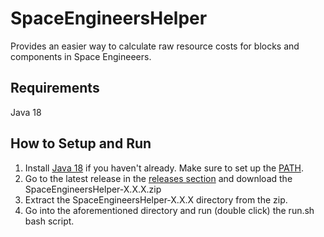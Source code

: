 # SpaceEngineersHelper

Provides an easier way to calculate raw resource costs for blocks and components in Space Engineeers.

## Requirements

Java 18

## How to Setup and Run
1. Install [Java 18](https://www.oracle.com/java/technologies/javase/jdk18-archive-downloads.html) if you haven't already. Make sure to set up the [PATH](https://explainjava.com/set-java-path-and-java-home-windows/).
2. Go to the latest release in the [releases section](https://github.com/a-moseman/SpaceEngineersHelper/releases) and download the SpaceEngineersHelper-X.X.X.zip
4. Extract the SpaceEngineersHelper-X.X.X directory from the zip.
5. Go into the aforementioned directory and run (double click) the run.sh bash script.
